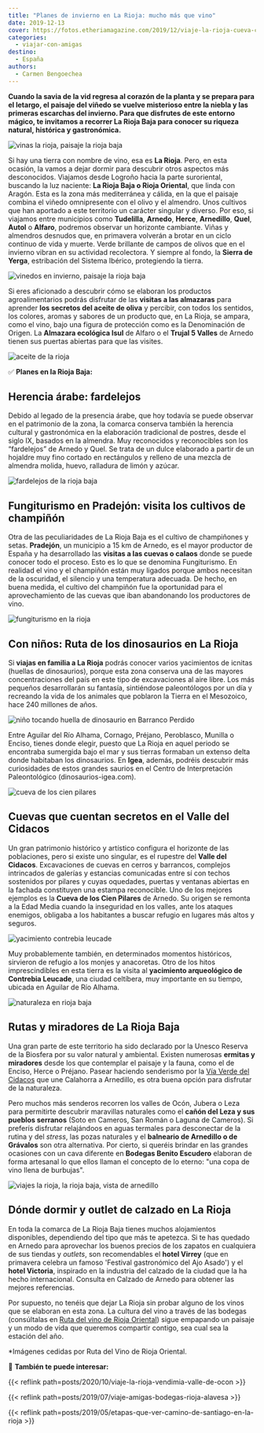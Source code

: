 ```yaml
---
title: "Planes de invierno en La Rioja: mucho más que vino"
date: 2019-12-13
cover: https://fotos.etheriamagazine.com/2019/12/viaje-la-rioja-cueva-cien-pilares-arnedo.jpg
categories: 
  - viajar-con-amigas
destino: 
  - España
authors: 
  - Carmen Bengoechea
---
```


**Cuando la savia de la vid regresa al corazón de la planta y se prepara para el 
letargo, el paisaje del viñedo se vuelve misterioso entre la niebla y las primeras 
escarchas del invierno. Para que disfrutes de este entorno mágico, te invitamos a 
recorrer La Rioja Baja para conocer su riqueza natural, histórica y gastronómica.** 

![vinas la rioja, paisaje la rioja baja](https://fotos.etheriamagazine.com/2019/12/paisaje-la-rioja-baja.jpg "Paisaje de viñedos en La Rioja. ©RVRO")

Si hay una tierra con nombre de vino, esa es **La Rioja**. Pero, en esta ocasión, la 
vamos a dejar dormir para descubrir otros aspectos más desconocidos. Viajamos desde 
Logroño hacia la parte suroriental, buscando la luz naciente: **La Rioja Baja o Rioja 
Oriental**, que linda con Aragón. Esta es la zona más mediterránea y cálida, en la que 
el paisaje combina el viñedo omnipresente con el olivo y el almendro. Unos cultivos que 
han aportado a este territorio un carácter singular y diverso. Por eso, si viajamos 
entre municipios como **Tudelilla**, **Arnedo**, **Herce**, **Arnedillo**, **Quel**, 
**Autol** o **Alfaro**, podremos observar un horizonte cambiante. Viñas y almendros 
desnudos que, en primavera volverán a brotar en un ciclo continuo de vida y muerte. 
Verde brillante de campos de olivos que en el invierno vibran en su actividad 
recolectora. Y siempre al fondo, la **Sierra de Yerga**, estribación del Sistema 
Ibérico, protegiendo la tierra. 

![vinedos en invierno, paisaje la rioja baja](https://fotos.etheriamagazine.com/2019/12/vinos-la-rioja-herce-prejano.jpg "Viñedos en invierno. ©RVRO")

Si eres aficionado a descubrir cómo se elaboran los productos agroalimentarios podrás 
disfrutar de las **visitas a las almazaras** para aprender **los secretos del aceite de 
oliva** y percibir, con todos los sentidos, los colores, aromas y sabores de un producto 
que, en La Rioja, se ampara, como el vino, bajo una figura de protección como es la 
Denominación de Origen. La **Almazara ecológica Isul** de Alfaro o el **Trujal 5 
Valles** de Arnedo tienen sus puertas abiertas para que las visites. 

![aceite de la rioja](https://fotos.etheriamagazine.com/2019/12/aceite-la-rioja.jpg "La Rioja también es tierra de aceites. ©RVRO")

✅ **Planes en la Rioja Baja:** 

## Herencia árabe: fardelejos

Debido al legado de la presencia árabe, que hoy todavía se puede observar en el 
patrimonio de la zona, la comarca conserva también la herencia cultural y gastronómica 
en la elaboración tradicional de postres, desde el siglo IX, basados en la almendra. Muy 
reconocidos y reconocibles son los “fardelejos” de Arnedo y Quel. Se trata de un dulce 
elaborado a partir de un hojaldre muy fino cortado en rectángulos y relleno de una 
mezcla de almendra molida, huevo, ralladura de limón y azúcar. 

![fardelejos de la rioja baja](https://fotos.etheriamagazine.com/2019/12/fardelejos-la-rioja.jpg "¿Un recuerdo gastronómico? Los fardelejos. ©RVRO")

## Fungiturismo en Pradejón: visita los cultivos de champiñón

Otra de las peculiaridades de La Rioja Baja es el cultivo de champiñones y setas. 
**Pradejón**, un municipio a 15 km de Arnedo, es el mayor productor de España y ha 
desarrollado las **visitas a las cuevas o calaos** donde se puede conocer todo el 
proceso. Esto es lo que se denomina Fungiturismo. En realidad el vino y el champiñón 
están muy ligados porque ambos necesitan de la oscuridad, el silencio y una temperatura 
adecuada. De hecho, en buena medida, el cultivo del champiñón fue la oportunidad para el 
aprovechamiento de las cuevas que iban abandonando los productores de vino. 

![fungiturismo en la rioja](https://fotos.etheriamagazine.com/2019/12/la-rioja-coger-setas-en-familia.jpg "El Fungiturismo también es cosa de niños. ©RVRO")

## Con niños: Ruta de los dinosaurios en La Rioja

Si **viajas en familia a La Rioja** podrás conocer varios yacimientos de icnitas 
(huellas de dinosaurios), porque esta zona conserva una de las mayores concentraciones 
del país en este tipo de excavaciones al aire libre. Los más pequeños desarrollarán su 
fantasía, sintiéndose paleontólogos por un día y recreando la vida de los animales que 
poblaron la Tierra en el Mesozoico, hace 240 millones de años. 

![niño tocando huella de dinosaurio en Barranco Perdido](https://fotos.etheriamagazine.com/2019/12/Barranco-Perdido-dinosaurios.jpg "Icnita en Barranco Perdido. © La Rioja Turismo")

Entre Aguilar del Río Alhama, Cornago, Préjano, Peroblasco, Munilla o Enciso, tienes 
donde elegir, puesto que La Rioja en aquel periodo se encontraba sumergida bajo el mar y 
sus tierras formaban un extenso delta donde habitaban los dinosaurios. En **Igea**, 
además, podréis descubrir más curiosidades de estos grandes saurios en el Centro de 
Interpretación Paleontológico (dinosaurios-igea.com). 

![cueva de los cien pilares](https://fotos.etheriamagazine.com/2019/12/viaje-la-rioja-cueva-cien-pilares-arnedo.jpg "Cueva de los Cien Pilares. ©RVRO")

## Cuevas que cuentan secretos en el Valle del Cidacos

Un gran patrimonio histórico y artístico configura el horizonte de las poblaciones, pero 
si existe uno singular, es el rupestre del **Valle del Cidacos**. Excavaciones de cuevas 
en cerros y barrancos, complejos intrincados de galerías y estancias comunicadas entre 
sí con techos sostenidos por pilares y cuyas oquedades, puertas y ventanas abiertas en 
la fachada constituyen una estampa reconocible. Uno de los mejores ejemplos es la 
**Cueva de los Cien Pilares** de Arnedo. Su origen se remonta a la Edad Media cuando la 
inseguridad en los valles, ante los ataques enemigos, obligaba a los habitantes a buscar 
refugio en lugares más altos y seguros. 

![yacimiento contrebia leucade](https://fotos.etheriamagazine.com/2019/12/viaje-la-rioja-contrebia-leucade.jpg "Yacimiento de Contrebia Leucade. ©RVRO")

Muy probablemente también, en determinados momentos históricos, sirvieron de refugio a 
los monjes y anacoretas. Otro de los hitos imprescindibles en esta tierra es la visita 
al **yacimiento arqueológico de Contrebia Leucade**, una ciudad celtíbera, muy 
importante en su tiempo, ubicada en Aguilar de Río Alhama. 

![naturaleza en rioja baja](https://fotos.etheriamagazine.com/2019/12/viaje-la-rioja-panoramica-naturaleza.jpg "Panorámica de La Rioja Baja. ©RVRO")

## Rutas y miradores de La Rioja Baja

Una gran parte de este territorio ha sido declarado por la Unesco Reserva de la Biosfera 
por su valor natural y ambiental. Existen numerosas **ermitas y miradores** desde los 
que contemplar el paisaje y la fauna, como el de Enciso, Herce o Préjano. Pasear 
haciendo senderismo por la [Vía Verde del 
Cidacos](https://rutadelvinoriojaoriental.com/recursos/via-verde-cidacos/) que une 
Calahorra a Arnedillo, es otra buena opción para disfrutar de la naturaleza. 

Pero muchos más senderos recorren los valles de Ocón, Jubera o Leza para permitirte 
descubrir maravillas naturales como el **cañón del Leza y sus pueblos serranos** (Soto 
en Cameros, San Román o Laguna de Cameros). Si preferís disfrutar relajándoos en aguas 
termales para desconectar de la rutina y del _stress_, las pozas naturales y el 
**balneario de Arnedillo o de Grávalos** son otra alternativa. Por cierto, si queréis 
brindar en las grandes ocasiones con un cava diferente en **Bodegas Benito Escudero** 
elaboran de forma artesanal lo que ellos llaman el concepto de lo eterno: "una copa de 
vino llena de burbujas". 

![viajes la rioja, la rioja baja, vista de arnedillo](https://fotos.etheriamagazine.com/2019/12/viaje-la-rioja-arnedillo.jpg "Arnedillo. ©RVRO")

## Dónde dormir y outlet de calzado en La Rioja

En toda la comarca de La Rioja Baja tienes muchos alojamientos disponibles, dependiendo 
del tipo que más te apetezca. Si te has quedado en Arnedo para aprovechar los buenos 
precios de los zapatos en cualquiera de sus tiendas y _outlets_, son recomendables el 
**hotel Virrey** (que en primavera celebra un famoso 'Festival gastronómico del Ajo 
Asado') y el **hotel Victoria**, inspirado en la industria del calzado de la ciudad que 
la ha hecho internacional. Consulta en Calzado de Arnedo para obtener las mejores 
referencias. 

Por supuesto, no tenéis que dejar La Rioja sin probar alguno de los vinos que se 
elaboran en esta zona. La cultura del vino a través de las bodegas (consúltalas en [Ruta 
del vino de Rioja Oriental](https://rutadelvinoriojaoriental.com/bodegas/)) sigue 
empapando un paisaje y un modo de vida que queremos compartir contigo, sea cual sea la 
estación del año. 

\*Imágenes cedidas por Ruta del Vino de Rioja Oriental. 

📌 **También te puede interesar:** 

{{< reflink path=posts/2020/10/viaje-la-rioja-vendimia-valle-de-ocon >}} 

{{< reflink path=posts/2019/07/viaje-amigas-bodegas-rioja-alavesa >}} 

{{< reflink path=posts/2019/05/etapas-que-ver-camino-de-santiago-en-la-rioja >}}
